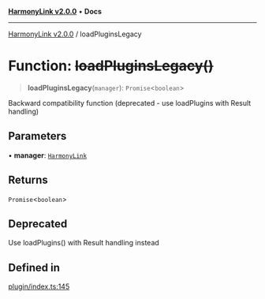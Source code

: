 [**HarmonyLink v2.0.0**](../README.md) • **Docs**

***

[HarmonyLink v2.0.0](../globals.md) / loadPluginsLegacy

# Function: ~~loadPluginsLegacy()~~

> **loadPluginsLegacy**(`manager`): `Promise`\<`boolean`\>

Backward compatibility function (deprecated - use loadPlugins with Result handling)

## Parameters

• **manager**: [`HarmonyLink`](../classes/HarmonyLink.md)

## Returns

`Promise`\<`boolean`\>

## Deprecated

Use loadPlugins() with Result handling instead

## Defined in

[plugin/index.ts:145](https://github.com/Joniii11/HarmonyLink/blob/master/src/plugin/index.ts#L145)
